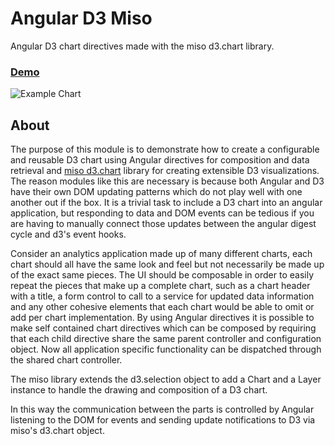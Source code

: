 # Angular D3 Miso
Angular D3 chart directives made with the miso d3.chart library.

### [Demo](http://simplesthing.github.io/angular-d3-miso/)

![Example Chart](https://cloud.githubusercontent.com/assets/1259113/9982701/60ed4050-5f99-11e5-945c-b5a9e6092a14.png)

## About

The purpose of this module is to demonstrate how to create a configurable and reusable D3 chart using Angular directives for composition and data retrieval and [miso d3.chart](http://misoproject.com/d3-chart/) library for creating extensible D3 visualizations. The reason modules like this are necessary is because both Angular and D3 have their own DOM updating patterns which do not play well with one another out if the box. It is a trivial task to include a D3 chart into an angular application, but responding to data and DOM events can be tedious if you are having to manually connect those updates between the angular digest cycle and d3's event hooks. 


Consider an analytics application made up of many different charts, each chart should all have the same look and feel but not necessarily be made up of the exact same pieces. The UI should be composable in order to easily repeat the pieces that make up a complete chart, such as a chart header with a title, a form control to call to a service for updated data information and any other cohesive elements that each chart would be able to omit or add per chart implementation. By using Angular directives it is possible to make self contained chart directives which can be composed by requiring that each child directive share the same parent controller and configuration object. Now all application specific functionality can be dispatched through the shared chart controller. 


The miso library extends the d3.selection object to add a Chart and a Layer instance to handle the drawing and composition of a D3 chart.


In this way the communication between the parts is controlled by Angular listening to the DOM for events and sending update notifications to D3 via miso's d3.chart object.
